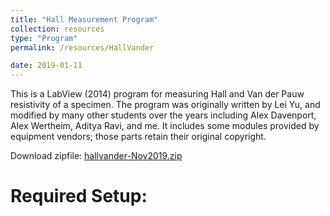 ```yaml
---
title: "Hall Measurement Program"
collection: resources
type: "Program"
permalink: /resources/HallVander

date: 2019-01-11
---
```


This is a LabView (2014) program for measuring Hall and Van der Pauw resistivity of a specimen. The program was originally written by Lei Yu, and modified by many other students over the years including Alex Davenport, Alex Wertheim, Aditya Ravi, and me. It includes some modules provided by equipment vendors; those parts retain their original copyright.

Download zipfile: [hallvander-Nov2019.zip](https://aliencam.github.io/resources/hallvander-Nov2019.zip)

Required Setup:
======


